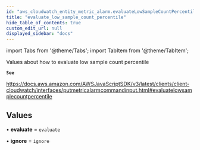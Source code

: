 ```yaml
---
id: "aws_cloudwatch_entity_metric_alarm.evaluateLowSampleCountPercentileEnum"
title: "evaluate_low_sample_count_percentile"
hide_table_of_contents: true
custom_edit_url: null
displayed_sidebar: "docs"
---
```


import Tabs from '@theme/Tabs';
import TabItem from '@theme/TabItem';

Values about how to evaluate low sample count percentile

**`See`**

https://docs.aws.amazon.com/AWSJavaScriptSDK/v3/latest/clients/client-cloudwatch/interfaces/putmetricalarmcommandinput.html#evaluatelowsamplecountpercentile

## Values

• **evaluate** = `evaluate`

• **ignore** = `ignore`
